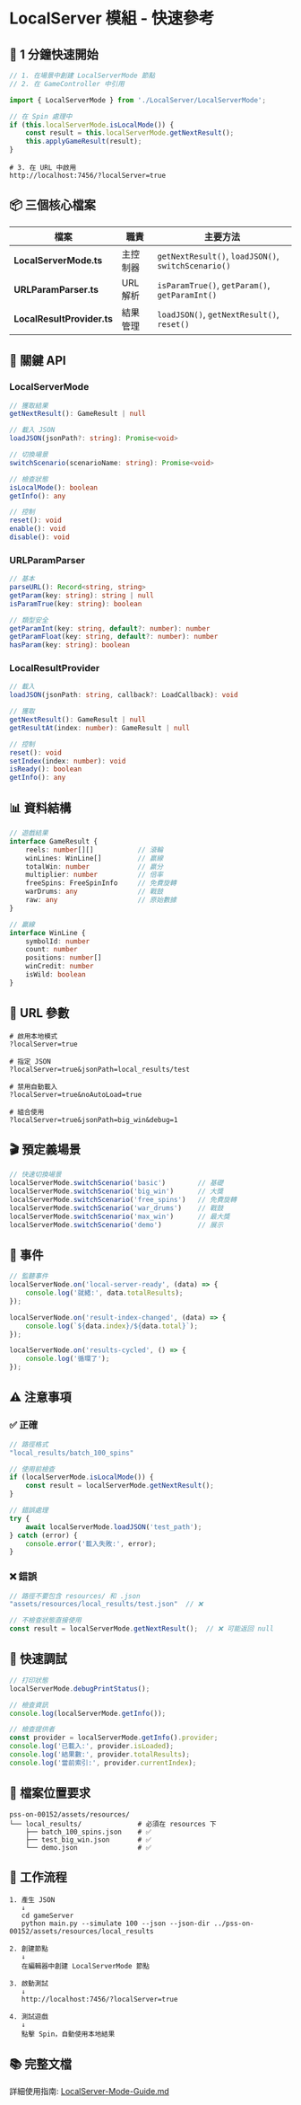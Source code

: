 # LocalServer 模組 - 快速參考

## 🚀 1 分鐘快速開始

```typescript
// 1. 在場景中創建 LocalServerMode 節點
// 2. 在 GameController 中引用

import { LocalServerMode } from './LocalServer/LocalServerMode';

// 在 Spin 處理中
if (this.localServerMode.isLocalMode()) {
    const result = this.localServerMode.getNextResult();
    this.applyGameResult(result);
}
```

```
# 3. 在 URL 中啟用
http://localhost:7456/?localServer=true
```

## 📦 三個核心檔案

| 檔案 | 職責 | 主要方法 |
|-----|------|---------|
| **LocalServerMode.ts** | 主控制器 | `getNextResult()`, `loadJSON()`, `switchScenario()` |
| **URLParamParser.ts** | URL 解析 | `isParamTrue()`, `getParam()`, `getParamInt()` |
| **LocalResultProvider.ts** | 結果管理 | `loadJSON()`, `getNextResult()`, `reset()` |

## 🎯 關鍵 API

### LocalServerMode

```typescript
// 獲取結果
getNextResult(): GameResult | null

// 載入 JSON
loadJSON(jsonPath?: string): Promise<void>

// 切換場景
switchScenario(scenarioName: string): Promise<void>

// 檢查狀態
isLocalMode(): boolean
getInfo(): any

// 控制
reset(): void
enable(): void
disable(): void
```

### URLParamParser

```typescript
// 基本
parseURL(): Record<string, string>
getParam(key: string): string | null
isParamTrue(key: string): boolean

// 類型安全
getParamInt(key: string, default?: number): number
getParamFloat(key: string, default?: number): number
hasParam(key: string): boolean
```

### LocalResultProvider

```typescript
// 載入
loadJSON(jsonPath: string, callback?: LoadCallback): void

// 獲取
getNextResult(): GameResult | null
getResultAt(index: number): GameResult | null

// 控制
reset(): void
setIndex(index: number): void
isReady(): boolean
getInfo(): any
```

## 📊 資料結構

```typescript
// 遊戲結果
interface GameResult {
    reels: number[][]           // 滾輪
    winLines: WinLine[]         // 贏線
    totalWin: number            // 贏分
    multiplier: number          // 倍率
    freeSpins: FreeSpinInfo     // 免費旋轉
    warDrums: any               // 戰鼓
    raw: any                    // 原始數據
}

// 贏線
interface WinLine {
    symbolId: number
    count: number
    positions: number[]
    winCredit: number
    isWild: boolean
}
```

## 🔗 URL 參數

```
# 啟用本地模式
?localServer=true

# 指定 JSON
?localServer=true&jsonPath=local_results/test

# 禁用自動載入
?localServer=true&noAutoLoad=true

# 組合使用
?localServer=true&jsonPath=big_win&debug=1
```

## 🎬 預定義場景

```typescript
// 快速切換場景
localServerMode.switchScenario('basic')        // 基礎
localServerMode.switchScenario('big_win')      // 大獎
localServerMode.switchScenario('free_spins')   // 免費旋轉
localServerMode.switchScenario('war_drums')    // 戰鼓
localServerMode.switchScenario('max_win')      // 最大獎
localServerMode.switchScenario('demo')         // 展示
```

## 🔔 事件

```typescript
// 監聽事件
localServerNode.on('local-server-ready', (data) => {
    console.log('就緒:', data.totalResults);
});

localServerNode.on('result-index-changed', (data) => {
    console.log(`${data.index}/${data.total}`);
});

localServerNode.on('results-cycled', () => {
    console.log('循環了');
});
```

## ⚠️ 注意事項

### ✅ 正確
```typescript
// 路徑格式
"local_results/batch_100_spins"

// 使用前檢查
if (localServerMode.isLocalMode()) {
    const result = localServerMode.getNextResult();
}

// 錯誤處理
try {
    await localServerMode.loadJSON('test_path');
} catch (error) {
    console.error('載入失敗:', error);
}
```

### ❌ 錯誤
```typescript
// 路徑不要包含 resources/ 和 .json
"assets/resources/local_results/test.json"  // ❌

// 不檢查狀態直接使用
const result = localServerMode.getNextResult();  // ❌ 可能返回 null
```

## 🐛 快速調試

```typescript
// 打印狀態
localServerMode.debugPrintStatus();

// 檢查資訊
console.log(localServerMode.getInfo());

// 檢查提供者
const provider = localServerMode.getInfo().provider;
console.log('已載入:', provider.isLoaded);
console.log('結果數:', provider.totalResults);
console.log('當前索引:', provider.currentIndex);
```

## 📁 檔案位置要求

```
pss-on-00152/assets/resources/
└── local_results/              # 必須在 resources 下
    ├── batch_100_spins.json    # ✅
    ├── test_big_win.json       # ✅
    └── demo.json               # ✅
```

## 🔄 工作流程

```
1. 產生 JSON
   ↓
   cd gameServer
   python main.py --simulate 100 --json --json-dir ../pss-on-00152/assets/resources/local_results

2. 創建節點
   ↓
   在編輯器中創建 LocalServerMode 節點

3. 啟動測試
   ↓
   http://localhost:7456/?localServer=true

4. 測試遊戲
   ↓
   點擊 Spin，自動使用本地結果
```

## 📚 完整文檔

詳細使用指南: [LocalServer-Mode-Guide.md](../../docs/LocalServer-Mode-Guide.md)
